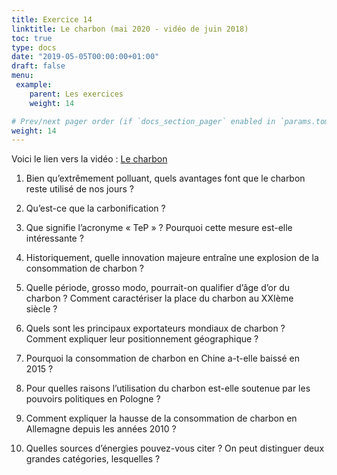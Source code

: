 ```yaml
---
title: Exercice 14
linktitle: Le charbon (mai 2020 - vidéo de juin 2018)
toc: true
type: docs
date: "2019-05-05T00:00:00+01:00"
draft: false
menu:
 example:
    parent: Les exercices
    weight: 14

# Prev/next pager order (if `docs_section_pager` enabled in `params.toml`)
weight: 14
---
```


Voici le lien vers la vidéo : [Le charbon](https://www.youtube.com/watch?v=U5b_50neENQ)

1)  Bien qu’extrêmement polluant, quels avantages font que le charbon reste utilisé de nos jours ?

2) Qu’est-ce que la carbonification ?

3) Que signifie l’acronyme « TeP » ? Pourquoi cette mesure est-elle intéressante ?

4) Historiquement, quelle innovation majeure entraîne une explosion de la consommation de charbon ?

5) Quelle période, grosso modo, pourrait-on qualifier d’âge d’or du charbon ? Comment caractériser la place du charbon au XXIème siècle ?

6) Quels sont les principaux exportateurs mondiaux de charbon ? Comment expliquer leur positionnement géographique ?

7) Pourquoi la consommation de charbon en Chine a-t-elle baissé en 2015 ?

9) Pour quelles raisons l’utilisation du charbon est-elle soutenue par les pouvoirs politiques en Pologne ?

10) Comment expliquer la hausse de la consommation de charbon en Allemagne depuis les années 2010 ?

11) Quelles sources d’énergies pouvez-vous citer ? On peut distinguer deux grandes catégories, lesquelles ?


